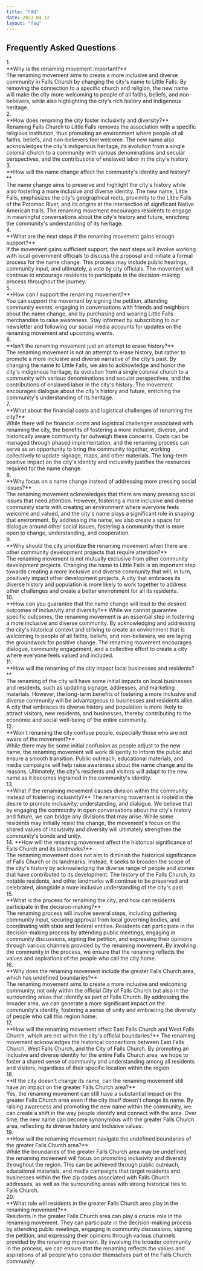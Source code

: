 ```yaml
---
title: "FAQ"
date: 2023-04-12
layout: "faq"
---
```


## Frequently Asked Questions

<div class="faq-item">
1. <div class="faq-text">**Why is the renaming movement important?**</div>
The renaming movement aims to create a more inclusive and diverse community in Falls Church by changing the city's name to Little Falls. By removing the connection to a specific church and religion, the new name will make the city more welcoming to people of all faiths, beliefs, and non-believers, while also highlighting the city's rich history and indigenous heritage.
</div>
<div class="faq-item">
2. <div class="faq-text">**How does renaming the city foster inclusivity and diversity?**</div>
Renaming Falls Church to Little Falls removes the association with a specific religious institution, thus promoting an environment where people of all faiths, beliefs, and non-believers feel welcome. The new name also acknowledges the city's indigenous heritage, its evolution from a single colonial church to a community with various denominations and secular perspectives, and the contributions of enslaved labor in the city's history.
</div>
<div class="faq-item">
3. <div class="faq-text">**How will the name change affect the community's identity and history?**</div>
The name change aims to preserve and highlight the city's history while also fostering a more inclusive and diverse identity. The new name, Little Falls, emphasizes the city's geographical roots, proximity to the Little Falls of the Potomac River, and its origins at the intersection of significant Native American trails. The renaming movement encourages residents to engage in meaningful conversations about the city's history and future, enriching the community's understanding of its heritage.
</div>
<div class="faq-item">
4. <div class="faq-text">**What are the next steps if the renaming movement gains enough support?**</div>
If the movement gains sufficient support, the next steps will involve working with local government officials to discuss the proposal and initiate a formal process for the name change. This process may include public hearings, community input, and ultimately, a vote by city officials. The movement will continue to encourage residents to participate in the decision-making process throughout the journey.
</div>
<div class="faq-item">
5. <div class="faq-text">**How can I support the renaming movement?**</div>
You can support the movement by signing the petition, attending community events, engaging in conversations with friends and neighbors about the name change, and by purchasing and wearing Little Falls merchandise to raise awareness. Stay informed by subscribing to our newsletter and following our social media accounts for updates on the renaming movement and upcoming events.
</div>
<div class="faq-item">
6. <div class="faq-text">**Isn't the renaming movement just an attempt to erase history?**</div>
The renaming movement is not an attempt to erase history, but rather to promote a more inclusive and diverse narrative of the city's past. By changing the name to Little Falls, we aim to acknowledge and honor the city's indigenous heritage, its evolution from a single colonial church to a community with various denominations and secular perspectives, and the contributions of enslaved labor in the city's history. The movement encourages dialogue about the city's history and future, enriching the community's understanding of its heritage.
</div>
<div class="faq-item">
7. <div class="faq-text">**What about the financial costs and logistical challenges of renaming the city?**</div>
While there will be financial costs and logistical challenges associated with renaming the city, the benefits of fostering a more inclusive, diverse, and historically aware community far outweigh these concerns. Costs can be managed through phased implementation, and the renaming process can serve as an opportunity to bring the community together, working collectively to update signage, maps, and other materials. The long-term positive impact on the city's identity and inclusivity justifies the resources required for the name change.
</div>
<div class="faq-item">
8. <div class="faq-text">**Why focus on a name change instead of addressing more pressing social issues?**</div>
The renaming movement acknowledges that there are many pressing social issues that need attention. However, fostering a more inclusive and diverse community starts with creating an environment where everyone feels welcome and valued, and the city's name plays a significant role in shaping that environment. By addressing the name, we also create a space for dialogue around other social issues, fostering a community that is more open to change, understanding, and cooperation.
</div>
<div class="faq-item">
9. <div class="faq-text">**Why should the city prioritize the renaming movement when there are other community development projects that require attention?**</div>
The renaming movement is not mutually exclusive from other community development projects. Changing the name to Little Falls is an important step towards creating a more inclusive and diverse community that will, in turn, positively impact other development projects. A city that embraces its diverse history and population is more likely to work together to address other challenges and create a better environment for all its residents.
</div>
<div class="faq-item">
10. <div class="faq-text">**How can you guarantee that the name change will lead to the desired outcomes of inclusivity and diversity?**
While we cannot guarantee specific outcomes, the renaming movement is an essential step in fostering a more inclusive and diverse community. By acknowledging and addressing the city's historical context and striving to create an environment that is welcoming to people of all faiths, beliefs, and non-believers, we are laying the groundwork for positive change. The renaming movement encourages dialogue, community engagement, and a collective effort to create a city where everyone feels valued and included.
</div>
<div class="faq-item">
11. <div class="faq-text">**How will the renaming of the city impact local businesses and residents?**</div>
The renaming of the city will have some initial impacts on local businesses and residents, such as updating signage, addresses, and marketing materials. However, the long-term benefits of fostering a more inclusive and diverse community will be advantageous to businesses and residents alike. A city that embraces its diverse history and population is more likely to attract visitors, new residents, and businesses, thereby contributing to the economic and social well-being of the entire community.
</div>
<div class="faq-item">
12. <div class="faq-text">**Won't renaming the city confuse people, especially those who are not aware of the movement?**</div>
While there may be some initial confusion as people adjust to the new name, the renaming movement will work diligently to inform the public and ensure a smooth transition. Public outreach, educational materials, and media campaigns will help raise awareness about the name change and its reasons. Ultimately, the city's residents and visitors will adapt to the new name as it becomes ingrained in the community's identity.
</div>
<div class="faq-item">
13. <div class="faq-text">**What if the renaming movement causes division within the community instead of fostering inclusivity?**
The renaming movement is rooted in the desire to promote inclusivity, understanding, and dialogue. We believe that by engaging the community in open conversations about the city's history and future, we can bridge any divisions that may arise. While some residents may initially resist the change, the movement's focus on the shared values of inclusivity and diversity will ultimately strengthen the community's bonds and unity.
</div>
<div class="faq-item">
14. **How will the renaming movement affect the historical significance of Falls Church and its landmarks?**</div>
The renaming movement does not aim to diminish the historical significance of Falls Church or its landmarks. Instead, it seeks to broaden the scope of the city's history by acknowledging the diverse range of people and stories that have contributed to its development. The history of the Falls Church, its notable residents, and other landmarks will continue to be preserved and celebrated, alongside a more inclusive understanding of the city's past.
</div>
<div class="faq-item">
15. <div class="faq-text">**What is the process for renaming the city, and how can residents participate in the decision-making?**</div>
The renaming process will involve several steps, including gathering community input, securing approval from local governing bodies, and coordinating with state and federal entities. Residents can participate in the decision-making process by attending public meetings, engaging in community discussions, signing the petition, and expressing their opinions through various channels provided by the renaming movement. By involving the community in the process, we ensure that the renaming reflects the values and aspirations of the people who call the city home.
</div>
<div class="faq-item">
16. <div class="faq-text">**Why does the renaming movement include the greater Falls Church area, which has undefined boundaries?**</div>
The renaming movement aims to create a more inclusive and welcoming community, not only within the official City of Falls Church but also in the surrounding areas that identify as part of Falls Church. By addressing the broader area, we can generate a more significant impact on the community's identity, fostering a sense of unity and embracing the diversity of people who call this region home.
</div>
<div class="faq-item">
17. <div class="faq-text">**How will the renaming movement affect East Falls Church and West Falls Church, which are not within the city's official boundaries?**
The renaming movement acknowledges the historical connections between East Falls Church, West Falls Church, and the City of Falls Church. By promoting an inclusive and diverse identity for the entire Falls Church area, we hope to foster a shared sense of community and understanding among all residents and visitors, regardless of their specific location within the region.
</div>
<div class="faq-item">
18. <div class="faq-text">**If the city doesn't change its name, can the renaming movement still have an impact on the greater Falls Church area?**</div>
Yes, the renaming movement can still have a substantial impact on the greater Falls Church area even if the city itself doesn't change its name. By raising awareness and promoting the new name within the community, we can create a shift in the way people identify and connect with the area. Over time, the new name can become synonymous with the greater Falls Church area, reflecting its diverse history and inclusive values.
</div>
<div class="faq-item">
19. <div class="faq-text">**How will the renaming movement navigate the undefined boundaries of the greater Falls Church area?**</div>
While the boundaries of the greater Falls Church area may be undefined, the renaming movement will focus on promoting inclusivity and diversity throughout the region. This can be achieved through public outreach, educational materials, and media campaigns that target residents and businesses within the five zip codes associated with Falls Church addresses, as well as the surrounding areas with strong historical ties to Falls Church.
</div>
<div class="faq-item">
20. <div class="faq-text">**What role will residents in the greater Falls Church area play in the renaming movement?**</div>
Residents in the greater Falls Church area can play a crucial role in the renaming movement. They can participate in the decision-making process by attending public meetings, engaging in community discussions, signing the petition, and expressing their opinions through various channels provided by the renaming movement. By involving the broader community in the process, we can ensure that the renaming reflects the values and aspirations of all people who consider themselves part of the Falls Church community.
</div>

